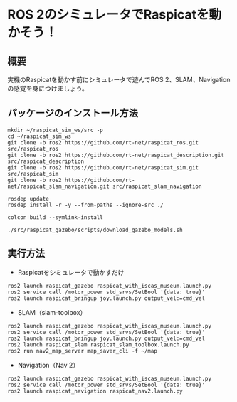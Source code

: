 # ROS 2のシミュレータでRaspicatを動かそう！

## 概要

実機のRaspicatを動かす前にシミュレータで遊んでROS 2、SLAM、Navigationの感覚を身につけましょう。

## パッケージのインストール方法

```
mkdir ~/raspicat_sim_ws/src -p
cd ~/raspicat_sim_ws
git clone -b ros2 https://github.com/rt-net/raspicat_ros.git src/raspicat_ros
git clone -b ros2 https://github.com/rt-net/raspicat_description.git src/raspicat_description
git clone -b ros2 https://github.com/rt-net/raspicat_sim.git src/raspicat_sim
git clone -b ros2 https://github.com/rt-net/raspicat_slam_navigation.git src/raspicat_slam_navigation

rosdep update
rosdep install -r -y --from-paths --ignore-src ./

colcon build --symlink-install

./src/raspicat_gazebo/scripts/download_gazebo_models.sh
```

## 実行方法

* Raspicatをシミュレータで動かすだけ
```
ros2 launch raspicat_gazebo raspicat_with_iscas_museum.launch.py
ros2 service call /motor_power std_srvs/SetBool '{data: true}'
ros2 launch raspicat_bringup joy.launch.py output_vel:=cmd_vel
```

* SLAM（slam-toolbox）
```
ros2 launch raspicat_gazebo raspicat_with_iscas_museum.launch.py
ros2 service call /motor_power std_srvs/SetBool '{data: true}'
ros2 launch raspicat_bringup joy.launch.py output_vel:=cmd_vel
ros2 launch raspicat_slam raspicat_slam_toolbox.launch.py
ros2 run nav2_map_server map_saver_cli -f ~/map
```

* Navigation（Nav 2）
```
ros2 launch raspicat_gazebo raspicat_with_iscas_museum.launch.py
ros2 service call /motor_power std_srvs/SetBool '{data: true}'
ros2 launch raspicat_navigation raspicat_nav2.launch.py
```